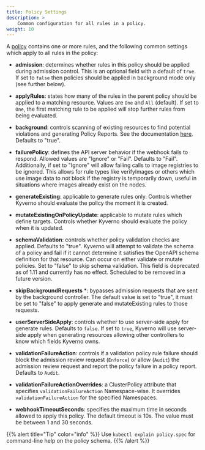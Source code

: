 ```yaml
---
title: Policy Settings
description: >
    Common configuration for all rules in a policy.
weight: 10
---
```


A [policy](/docs/kyverno-policies/) contains one or more rules, and the following common settings which apply to all rules in the policy:

* **admission**: determines whether rules in this policy should be applied during admission control. This is an optional field with a default of `true`. If set to `false` then policies should be applied in background mode only (see further below).

* **applyRules**: states how many of the rules in the parent policy should be applied to a matching resource. Values are `One` and `All` (default). If set to `One`, the first matching rule to be applied will stop further rules from being evaluated.

* **background**: controls scanning of existing resources to find potential violations and generating Policy Reports. See the documentation [here](/docs/policy-reports/background/). Defaults to "true".

* **failurePolicy**: defines the API server behavior if the webhook fails to respond. Allowed values are "Ignore" or "Fail". Defaults to "Fail". Additionally, if set to "Ignore" will allow failing calls to image registries to be ignored. This allows for rule types like verifyImages or others which use image data to not block if the registry is temporarily down, useful in situations where images already exist on the nodes.

* **generateExisting**: applicable to generate rules only. Controls whether Kyverno should evaluate the policy the moment it is created.

* **mutateExistingOnPolicyUpdate**: applicable to mutate rules which define targets. Controls whether Kyverno should evaluate the policy when it is updated.

* **schemaValidation**: controls whether policy validation checks are applied. Defaults to "true". Kyverno will attempt to validate the schema of a policy and fail if it cannot determine it satisfies the OpenAPI schema definition for that resource. Can occur on either validate or mutate policies. Set to "false" to skip schema validation. This field is deprecated as of 1.11 and currently has no effect. Scheduled to be removed in a future version.

* **skipBackgroundRequests** *: bypasses admission requests that are sent by the background controller. The default value is set to "true", it must be set to "false" to apply generate and mutateExisting rules to those requests.

* **userServerSideApply**: controls whether to use server-side apply for generate rules. Defaults to `false`. If set to `true`, Kyverno will use server-side apply when generating resources allowing other controllers to know which fields Kyverno owns.

* **validationFailureAction**: controls if a validation policy rule failure should block the admission review request (`Enforce`) or allow (`Audit`) the admission review request and report the policy failure in a policy report. Defaults to `Audit`.

* **validationFailureActionOverrides**: a ClusterPolicy attribute that specifies `validationFailureAction` Namespace-wise. It overrides `validationFailureAction` for the specified Namespaces.

* **webhookTimeoutSeconds**: specifies the maximum time in seconds allowed to apply this policy. The default timeout is 10s. The value must be between 1 and 30 seconds.

{{% alert title="Tip" color="info" %}}
Use `kubectl explain policy.spec` for command-line help on the policy schema.
{{% /alert %}}
